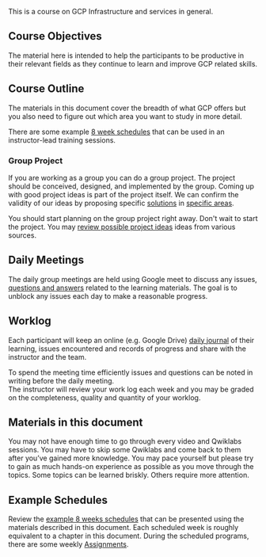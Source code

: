 
This is a  course on GCP Infrastructure and services in general.  


## Course Objectives

The material here is intended to help the participants to be productive  in their relevant fields as they continue to learn and improve GCP related skills.

## Course Outline

The materials in this document  cover the breadth of what GCP offers but you also need to figure out which area you want to study in more detail. 

There are some example [8 week schedules](Schedules) that can be used in an instructor-lead training sessions.

### Group Project

If you are working as a group you can do a group project. The project should be conceived, designed, and implemented by the group.  Coming up with good project ideas is part of the project itself.  We can confirm the validity of our ideas by proposing specific [solutions]( https://cloud.google.com/solutions  ) in  [specific areas](https://cloud.google.com/architecture). 

You should start planning on the group project right away. Don't wait  to start the project. 
You may [review possible project ideas](Projects) ideas from various sources. 

## Daily Meetings

The daily group meetings are held using Google meet to discuss any issues, [questions and answers](https://lincs.ed.gov/sites/default/files/12_TEAL_Deeper_Learning_Qs_complete_5_1_0.pdf) related to the learning materials.  The goal is to unblock any issues each day to make a reasonable progress. 

## Worklog

Each participant will keep an online (e.g. Google Drive)  [daily journal](https://friday.app/p/work-journaling) of their learning, issues encountered and records of progress and share with the instructor and the team.

To spend the meeting time efficiently issues and questions can be noted in writing before the daily meeting.  
The instructor will review your work log each week and you may be graded on the completeness, quality and quantity of your worklog.

## Materials in this document

You may not have enough time to go through every video and Qwiklabs sessions.  You may have to skip some Qwiklabs and come back to them after you’ve gained more knowledge. You may pace yourself but please try to gain as much hands-on experience as possible as you move through the topics. Some topics can be learned briskly. Others require more attention. 

## Example Schedules

Review the [example 8 weeks schedules](  Schedules ) that can be presented using the materials described in this document. Each scheduled week is roughly equivalent to a chapter in this document. 
During the scheduled programs, there are some weekly [Assignments](Assignments).